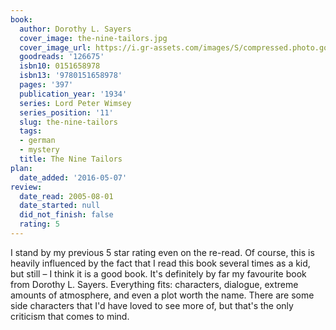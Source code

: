 ```yaml
---
book:
  author: Dorothy L. Sayers
  cover_image: the-nine-tailors.jpg
  cover_image_url: https://i.gr-assets.com/images/S/compressed.photo.goodreads.com/books/1353285546l/126675._SX98_.jpg
  goodreads: '126675'
  isbn10: 0151658978
  isbn13: '9780151658978'
  pages: '397'
  publication_year: '1934'
  series: Lord Peter Wimsey
  series_position: '11'
  slug: the-nine-tailors
  tags:
  - german
  - mystery
  title: The Nine Tailors
plan:
  date_added: '2016-05-07'
review:
  date_read: 2005-08-01
  date_started: null
  did_not_finish: false
  rating: 5
---
```


I stand by my previous 5 star rating even on the re-read. Of course, this is heavily influenced by the fact that I read this book several times as a kid, but still – I think it is a good book. It's definitely by far my favourite book from Dorothy L. Sayers. Everything fits: characters, dialogue, extreme amounts of atmosphere, and even a plot worth the name. There are some side characters that I'd have loved to see more of, but that's the only criticism that comes to mind.
